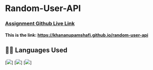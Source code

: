 # Random-User-API

### [Assignment Github Live Link](https://khananupamshafi.github.io/random-user-api/)

#### This is the link: https://khananupamshafi.github.io/random-user-api

## 👩‍💻 Languages Used

[<img src="https://img.shields.io/badge/HTML5-E34F26?style=for-the-badge&logo=html5&logoColor=white"/>]
[<img src="https://img.shields.io/badge/Bootstrap-563D7C?style=for-the-badge&logo=bootstrap&logoColor=white" />]
[<img src="https://img.shields.io/badge/CSS3-1572B6?style=for-the-badge&logo=css3&logoColor=white"/>]

